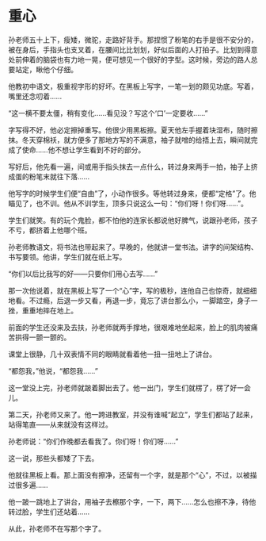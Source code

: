 # 重心

孙老师五十上下，瘦矮，微驼，走路好背手。那捏惯了粉笔的右手是很不安分的，被在身后，手指头也支叉着，在腰间比比划划，好似后面的人打拍子。比划到得意处前伸着的脑袋也有力地一晃，便可想见一个很好的字型。这时候，旁边的路人总要站定，瞅他个仔细。 

他教初中语文，极重视字形的好坏。在黑板上写字，一笔一划的颇见功底。写着，嘴里还念叨着…… 

“这一横不要太僵，稍有变化……看见没？写这个‘口’一定要收……” 

字写得不好，他必定擦掉重写。他很少用黑板擦。夏天他左手握着块湿布，随时擦抹。冬天穿棉袄，就方便多了那地方写的不满意，袖子就噌的给捂上去，瞬间就完成了使命……他不想让学生看到不好的部分。 

写好后，他先看一遍，间或用手指头抹去一点什么，转过身来两手一拍，袖子上挤成蛋的粉笔末就往下落…… 

他写字的时候学生们便“自由”了，小动作很多。等他转过身来，便都“定格”了。他瞄见了，也不训。他从不训学生，顶多只说这么一句：“你们呀！你们呀……”。 

学生们就笑。有的玩个鬼脸，都不怕他的连家长都说他好脾气，说跟孙老师，孩子不亏，都挤着上他哪个班。 

孙老师教语文，将书法也带起来了。早晚的，他就讲一堂书法。讲字的间架结构、书写要领。他讲，学生们就在纸上写。 

“你们以后比我写的好——只要你们用心去写……” 

那一次他说着，就在黑板上写了一个“心”字，写的极秒，连他自己也惊奇，就细细地看。不过瘾，后退一步又看，再退一步，竟忘了讲台那么小，一脚踏空，身子一挫，重重地摔在地上。 

前面的学生还没来及去扶，孙老师就两手撑地，很艰难地坐起来，脸上的肌肉被痛苦拱得一颤一颤的。 

课堂上很静，几十双表情不同的眼睛就看着他一扭一扭地上了讲台。 

“都怨我，”他说，“都怨我……” 

这一堂没上完，孙老师就跛着脚出去了。他一出门，学生们就楞了，楞了好一会儿。 

第二天，孙老师又来了。他一跨进教室，并没有谁喊“起立”，学生们都站了起来，站得笔直——从来就没有这样过。 

孙老师说：“你们作晚都去看我了。你们呀！你们呀……” 

这一说，那些头都矮了下去。 

他就往黑板上看。那上面没有擦净，还留有一个字，就是那个“心”，不过，以被描过很多遍…… 

他一跛一跳地上了讲台，用袖子去檫那个字，一下，两下……怎么也擦不净，待他转过脸，学生们还站着…… 

从此，孙老师不在写那个字了。
 